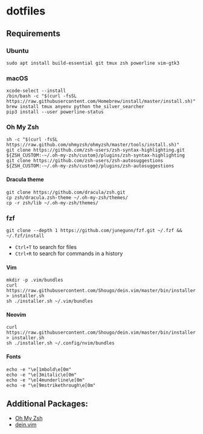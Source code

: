 # dotfiles

## Requirements

### Ubuntu

```console
sudo apt install build-essential git tmux zsh powerline vim-gtk3
```

### macOS

```console
xcode-select --install
/bin/bash -c "$(curl -fsSL https://raw.githubusercontent.com/Homebrew/install/master/install.sh)"
brew install tmux anyenv python the_silver_searcher
pip3 install --user powerline-status
```

### Oh My Zsh

```console
sh -c "$(curl -fsSL https://raw.github.com/ohmyzsh/ohmyzsh/master/tools/install.sh)"
git clone https://github.com/zsh-users/zsh-syntax-highlighting.git ${ZSH_CUSTOM:-~/.oh-my-zsh/custom}/plugins/zsh-syntax-highlighting
git clone https://github.com/zsh-users/zsh-autosuggestions ${ZSH_CUSTOM:-~/.oh-my-zsh/custom}/plugins/zsh-autosuggestions
```

#### Dracula theme

```
git clone https://github.com/dracula/zsh.git
cp zsh/dracula.zsh-theme ~/.oh-my-zsh/themes/
cp -r zsh/lib ~/.oh-my-zsh/themes/
```
### fzf

```console
git clone --depth 1 https://github.com/junegunn/fzf.git ~/.fzf && ~/.fzf/install
```

* `Ctrl+T` to search for files
* `Ctrl+R` to search for commands in a history

#### Vim

```
mkdir -p .vim/bundles
curl https://raw.githubusercontent.com/Shougo/dein.vim/master/bin/installer.sh > installer.sh
sh ./installer.sh ~/.vim/bundles
```

#### Neovim

```
curl https://raw.githubusercontent.com/Shougo/dein.vim/master/bin/installer.sh > installer.sh
sh ./installer.sh ~/.config/nvim/bundles
```

#### Fonts

```
echo -e "\e[1mbold\e[0m"
echo -e "\e[3mitalic\e[0m"
echo -e "\e[4munderline\e[0m"
echo -e "\e[9mstrikethrough\e[0m"
```

## Additional Packages:

* [Oh My Zsh](https://github.com/robbyrussell/oh-my-zsh)
* [dein.vim](https://github.com/Shougo/dein.vim)
